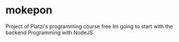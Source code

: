 # mokepon
Project of Platzi's programming course free
Im going to start with the backend Programming with NodeJS

